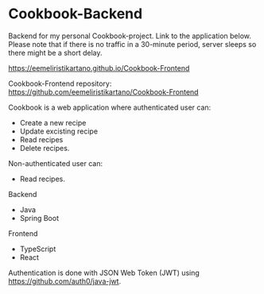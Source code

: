 # Cookbook-Backend
Backend for my personal Cookbook-project. Link to the application below. Please note that if there is no traffic in a 30-minute period, server sleeps so there might be a short delay.

https://eemeliristikartano.github.io/Cookbook-Frontend

Cookbook-Frontend repository: https://github.com/eemeliristikartano/Cookbook-Frontend

 Cookbook is a web application where authenticated user can:
 - Create a new recipe
 - Update excisting recipe
 - Read recipes
 - Delete recipes.

Non-authenticated user can:
 - Read recipes.
 
Backend
- Java
- Spring Boot

Frontend
 - TypeScript
 - React
 
Authentication is done with JSON Web Token (JWT) using https://github.com/auth0/java-jwt.
